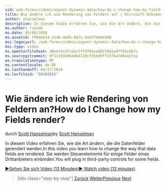 ```yaml
---
uid: web-forms/videos/aspnet-dynamic-data/how-do-i-change-how-my-fields-render
title: Wie ändere ich wie Rendering von Feldern an? | Microsoft-Dokumentation
author: shanselman
description: In diesem Video erfahren Sie, wie die Art ändern, die die Datenfelder gerendert werden. Sie werden Steuerelemente für einige Felder eines Drittanbieters einbinden.
ms.author: riande
ms.date: 05/08/2008
ms.assetid: f99da654-2148-4e66-867c-6e837b84e9d0
msc.legacyurl: /web-forms/videos/aspnet-dynamic-data/how-do-i-change-how-my-fields-render
msc.type: video
ms.openlocfilehash: d0ee7dc47c6ec5ffd76baa6827b81a9ff02c6bfc
ms.sourcegitcommit: 0f1119340e4464720cfd16d0ff15764746ea1fea
ms.translationtype: MT
ms.contentlocale: de-DE
ms.lasthandoff: 04/17/2019
ms.locfileid: "59381015"
---
```

# <a name="how-do-i-change-how-my-fields-render"></a><span data-ttu-id="20a87-105">Wie ändere ich wie Rendering von Feldern an?</span><span class="sxs-lookup"><span data-stu-id="20a87-105">How do I Change how my Fields render?</span></span>

<span data-ttu-id="20a87-106">durch [Scott Hanselman](https://github.com/shanselman)</span><span class="sxs-lookup"><span data-stu-id="20a87-106">by [Scott Hanselman](https://github.com/shanselman)</span></span>

<span data-ttu-id="20a87-107">In diesem Video erfahren Sie, wie die Art ändern, die die Datenfelder gerendert werden.</span><span class="sxs-lookup"><span data-stu-id="20a87-107">In this video you learn how to change the way that data fields are rendered.</span></span> <span data-ttu-id="20a87-108">Sie werden Steuerelemente für einige Felder eines Drittanbieters einbinden.</span><span class="sxs-lookup"><span data-stu-id="20a87-108">You will plug in third-party controls for some fields.</span></span>

[<span data-ttu-id="20a87-109">&#9654;Sehen Sie sich Video (13 Minuten)</span><span class="sxs-lookup"><span data-stu-id="20a87-109">&#9654; Watch video (13 minutes)</span></span>](https://channel9.msdn.com/Blogs/ASP-NET-Site-Videos/how-do-i-change-how-my-fields-render)

> [!div class="step-by-step"]
> <span data-ttu-id="20a87-110">[Zurück](how-do-i-enable-inline-gridview-editing.md)
> [Weiter](how-do-i-handle-business-logic-exceptions.md)</span><span class="sxs-lookup"><span data-stu-id="20a87-110">[Previous](how-do-i-enable-inline-gridview-editing.md)
[Next](how-do-i-handle-business-logic-exceptions.md)</span></span>

